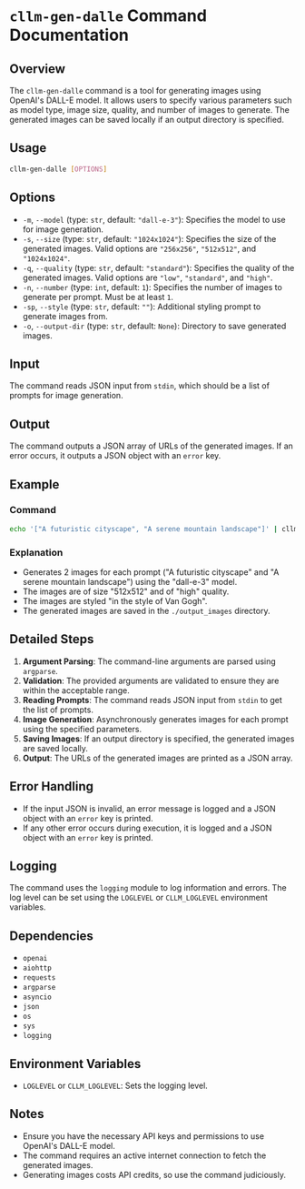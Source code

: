 # `cllm-gen-dalle` Command Documentation

## Overview
The `cllm-gen-dalle` command is a tool for generating images using OpenAI's DALL-E model. It allows users to specify various parameters such as model type, image size, quality, and number of images to generate. The generated images can be saved locally if an output directory is specified.

## Usage
```sh
cllm-gen-dalle [OPTIONS]
```

## Options
- `-m`, `--model` (type: `str`, default: `"dall-e-3"`): Specifies the model to use for image generation.
- `-s`, `--size` (type: `str`, default: `"1024x1024"`): Specifies the size of the generated images. Valid options are `"256x256"`, `"512x512"`, and `"1024x1024"`.
- `-q`, `--quality` (type: `str`, default: `"standard"`): Specifies the quality of the generated images. Valid options are `"low"`, `"standard"`, and `"high"`.
- `-n`, `--number` (type: `int`, default: `1`): Specifies the number of images to generate per prompt. Must be at least `1`.
- `-sp`, `--style` (type: `str`, default: `""`): Additional styling prompt to generate images from.
- `-o`, `--output-dir` (type: `str`, default: `None`): Directory to save generated images.

## Input
The command reads JSON input from `stdin`, which should be a list of prompts for image generation.

## Output
The command outputs a JSON array of URLs of the generated images. If an error occurs, it outputs a JSON object with an `error` key.

## Example
### Command
```sh
echo '["A futuristic cityscape", "A serene mountain landscape"]' | cllm-gen-dalle -m "dall-e-3" -s "512x512" -q "high" -n 2 -sp "in the style of Van Gogh" -o "./output_images"
```

### Explanation
- Generates 2 images for each prompt ("A futuristic cityscape" and "A serene mountain landscape") using the "dall-e-3" model.
- The images are of size "512x512" and of "high" quality.
- The images are styled "in the style of Van Gogh".
- The generated images are saved in the `./output_images` directory.

## Detailed Steps
1. **Argument Parsing**: The command-line arguments are parsed using `argparse`.
2. **Validation**: The provided arguments are validated to ensure they are within the acceptable range.
3. **Reading Prompts**: The command reads JSON input from `stdin` to get the list of prompts.
4. **Image Generation**: Asynchronously generates images for each prompt using the specified parameters.
5. **Saving Images**: If an output directory is specified, the generated images are saved locally.
6. **Output**: The URLs of the generated images are printed as a JSON array.

## Error Handling
- If the input JSON is invalid, an error message is logged and a JSON object with an `error` key is printed.
- If any other error occurs during execution, it is logged and a JSON object with an `error` key is printed.

## Logging
The command uses the `logging` module to log information and errors. The log level can be set using the `LOGLEVEL` or `CLLM_LOGLEVEL` environment variables.

## Dependencies
- `openai`
- `aiohttp`
- `requests`
- `argparse`
- `asyncio`
- `json`
- `os`
- `sys`
- `logging`

## Environment Variables
- `LOGLEVEL` or `CLLM_LOGLEVEL`: Sets the logging level.

## Notes
- Ensure you have the necessary API keys and permissions to use OpenAI's DALL-E model.
- The command requires an active internet connection to fetch the generated images.
- Generating images costs API credits, so use the command judiciously.

